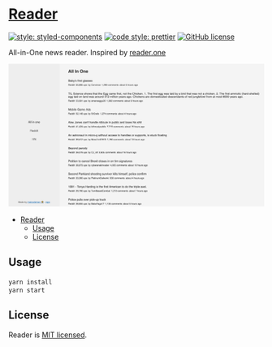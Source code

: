 # [Reader](http://topstories.surge.sh)

[![style: styled-components](https://img.shields.io/badge/style-%F0%9F%92%85%20styled--components-orange.svg?colorB=daa357&colorA=db748e)](https://github.com/styled-components/styled-components)
[![code style: prettier](https://img.shields.io/badge/code_style-prettier-ff69b4.svg)](https://github.com/prettier/prettier)
[![GitHub license](https://img.shields.io/badge/license-MIT-blue.svg)](https://github.com/malcodeman/reader/blob/master/LICENSE)

All-in-One news reader. Inspired by [reader.one](http://reader.one)

![Screenshot](docs/images/screenshot.png)

- [Reader](#reader)
  - [Usage](#usage)
  - [License](#license)

## Usage

```
yarn install
yarn start
```

## License

Reader is [MIT licensed](./LICENSE).
